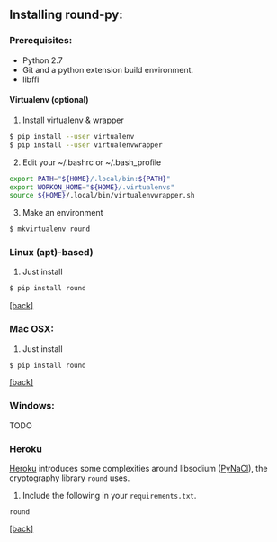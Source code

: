 ## Installing round-py:


### Prerequisites:

* Python 2.7
* Git and a python extension build environment.
* libffi

#### Virtualenv (optional)

1. Install virtualenv & wrapper

  ```bash
  $ pip install --user virtualenv
  $ pip install --user virtualenvwrapper
  ```

2. Edit your ~/.bashrc or ~/.bash_profile

  ```bash
  export PATH="${HOME}/.local/bin:${PATH}"
  export WORKON_HOME="${HOME}/.virtualenvs"
  source ${HOME}/.local/bin/virtualenvwrapper.sh
  ```

3. Make an environment

  ```bash
  $ mkvirtualenv round
  ```

### Linux (apt)-based)

1. Just install

  ```bash
  $ pip install round
  ```

 [[back]](../README.md)

### Mac OSX:

1. Just install

  ```bash
  $ pip install round
  ```

 [[back]](../README.md)

### Windows:

TODO

### Heroku

[Heroku](http://www.heroku.com) introduces some complexities around libsodium ([PyNaCl](https://pynacl.readthedocs.org/en/latest/)), the cryptography library `round` uses.

1. Include the following in your `requirements.txt`.
  ```
  round
  ```

 [[back]](../README.md)
